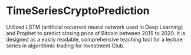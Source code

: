 # TimeSeriesCryptoPrediction

Utilized LSTM (artificial recurrent neural network used in Deep Learning) and Prophet to predict closing price of Bitcoin between 2015 to 2020. 
It is designed as a easily readable, comprehensive teaching tool for a lecture series in algorithmic trading for Investment Club.
